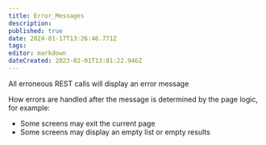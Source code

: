 ```yaml
---
title: Error_Messages
description: 
published: true
date: 2024-01-17T13:26:46.771Z
tags: 
editor: markdown
dateCreated: 2023-02-01T13:01:22.946Z
---
```


All erroneous REST calls will display an error message

How errors are handled after the message is determined by the page logic, for example:
- Some screens may exit the current page
- Some screens may display an empty list or empty results